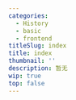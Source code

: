 ```yaml
---
categories:
  - History
  - basic
  - frontend
titleSlug: index
title: index
thumbnail: ''
description: 暂无
wip: true
top: false
---
```


